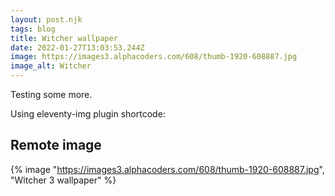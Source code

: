 ```yaml
---
layout: post.njk
tags: blog
title: Witcher wallpaper
date: 2022-01-27T13:03:53.244Z
image: https://images3.alphacoders.com/608/thumb-1920-608887.jpg
image_alt: Witcher
---
```


Testing some more.

Using eleventy-img plugin shortcode:

## Remote image

{% image "https://images3.alphacoders.com/608/thumb-1920-608887.jpg", "Witcher 3 wallpaper" %}
